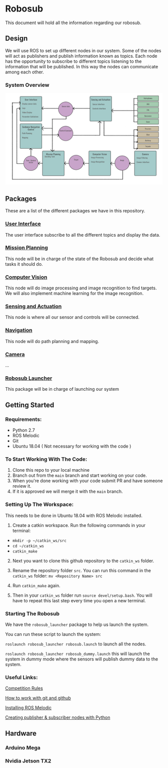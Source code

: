 # Robosub
This document will hold all the information regarding our robosub.

## Design
We will use ROS to set up different nodes in our system. Some of the nodes will act as publishers and publish information known as topics. Each node has the opportunity to subscribe to different topics listening to the information that will be published. In this way the nodes can communicate among each other.

### System Overview
![Software Design Picture](https://github.com/RoboSubCSULA/SeniorDesign21-22/blob/main/software_design.jpg )

## Packages
These are a list of the different packages we have in this repository. 

### [User Interface](https://github.com/RoboSubCSULA/SeniorDesign21-22/tree/main/user_interface)
The user interface subscribe to all the different topics and display the data. 

### [Mission Planning](https://github.com/RoboSubCSULA/SeniorDesign21-22/tree/main/mission_planning)
This node will be in charge of the state of the Robosub and decide what tasks it should do.


### [Computer Vision](https://github.com/RoboSubCSULA/SeniorDesign21-22/tree/main/computer_vision)
This node will do image processing and image recognition to find targets. We will also implement machine learning for the image recognition.

### [Sensing and Actuation](https://github.com/RoboSubCSULA/SeniorDesign21-22/tree/main/sensing_and_actuation)
This node is where all our sensor and controls will be connected.

### [Navigation](https://github.com/RoboSubCSULA/SeniorDesign21-22/tree/main/navigation)
This node will do path planning and mapping.

### [Camera](https://github.com/RoboSubCSULA/SeniorDesign21-22/tree/main/camera)
...

### [Robosub Launcher](https://github.com/RoboSubCSULA/SeniorDesign21-22/tree/main/robosub_launcher)
This package will be in charge of launching our system

## Getting Started
### Requirements:
- Python 2.7
- ROS Melodic
- Git
- Ubuntu 18.04 ( Not necessary for working with the code )

### To Start Working With The Code:

1. Clone this repo to your local machine
2. Branch out from the `main` branch and start working on your code.
4. When you're done working with your code submit PR and have someone review it.
5. If it is approved we will merge it with the `main` branch.

### Setting Up The Workspace:
This needs to be done in Ubuntu 18.04 with ROS Melodic installed.

1. Create a catkin workspace. Run the following commands in your terminal:
 - `mkdir -p ~/catkin_ws/src`
 - `cd ~/catkin_ws`
 - `catkin_make`

2. Next you want to clone this github repository to the `catkin_ws` folder.

3. Rename the repository folder `src`. You can run this command in the `catkin_ws` folder:  `mv <Repository Name> src`

4. Run `catkin_make` again.

4. Then in your `catkin_ws` folder run `source devel/setup.bash`. You will have to repeat this last step every time you open a new terminal.

### Starting The Robosub
We have the `robosub_launcher` package to help us launch the system. 

You can run these script to launch the system: 

`roslaunch robosub_launcher robosub.launch` to launch all the nodes.

`roslaunch robosub_launcher robosub_dummy.launch` this will launch the system in dummy mode where the sensors will publish dummy data to the system. 

### Useful Links:

[Competition Rules](https://robonation.org/app/uploads/sites/4/2021/04/RoboSub-2021-Mission-and-Rules__V1.pdf)

[How to work with git and github](https://product.hubspot.com/blog/git-and-github-tutorial-for-beginners)

[Installing ROS Melodic](http://wiki.ros.org/melodic/Installation/Ubuntu)

[Creating publisher & subscriber nodes with Python](http://wiki.ros.org/ROS/Tutorials/WritingPublisherSubscriber%28python%29)



## Hardware

### Arduino Mega

### Nvidia Jetson TX2
